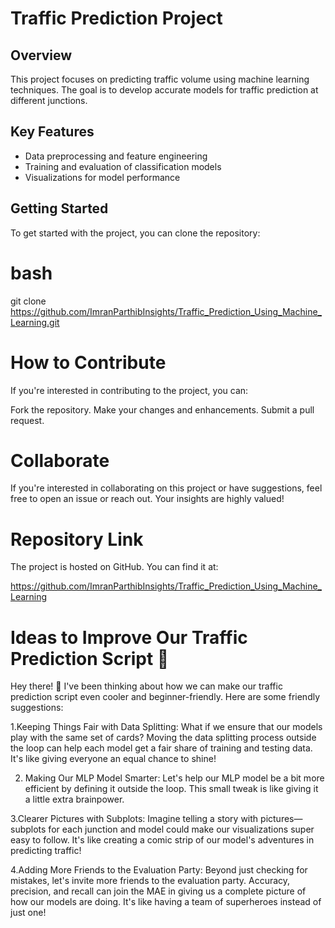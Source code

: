 # Traffic Prediction Project

## Overview

This project focuses on predicting traffic volume using machine learning techniques. The goal is to develop accurate models for traffic prediction at different junctions.

## Key Features

- Data preprocessing and feature engineering
- Training and evaluation of classification models
- Visualizations for model performance

## Getting Started

To get started with the project, you can clone the repository:

# bash

git clone https://github.com/ImranParthibInsights/Traffic_Prediction_Using_Machine_Learning.git

# How to Contribute

If you're interested in contributing to the project, you can:

Fork the repository.
Make your changes and enhancements.
Submit a pull request.

# Collaborate

If you're interested in collaborating on this project or have suggestions, feel free to open an issue or reach out. Your insights are highly valued!

# Repository Link

The project is hosted on GitHub. You can find it at:

https://github.com/ImranParthibInsights/Traffic_Prediction_Using_Machine_Learning
# Ideas to Improve Our Traffic Prediction Script 🚀
Hey there! 👋 I've been thinking about how we can make our traffic prediction script even cooler and beginner-friendly. Here are some friendly suggestions:

1.Keeping Things Fair with Data Splitting:
What if we ensure that our models play with the same set of cards? Moving the data splitting process outside the loop can help each model get a fair share of training and testing data. It's like giving everyone an equal chance to shine!

2. Making Our MLP Model Smarter:
Let's help our MLP model be a bit more efficient by defining it outside the loop. This small tweak is like giving it a little extra brainpower.

3.Clearer Pictures with Subplots:
Imagine telling a story with pictures—subplots for each junction and model could make our visualizations super easy to follow. It's like creating a comic strip of our model's adventures in predicting traffic!

4.Adding More Friends to the Evaluation Party:
Beyond just checking for mistakes, let's invite more friends to the evaluation party. Accuracy, precision, and recall can join the MAE in giving us a complete picture of how our models are doing. It's like having a team of superheroes instead of just one!


